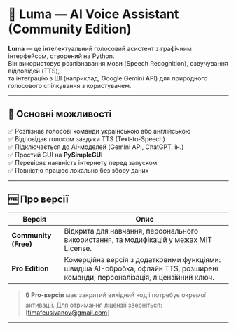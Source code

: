 # 🌙 Luma — AI Voice Assistant (Community Edition)

**Luma** — це інтелектуальний голосовий асистент з графічним інтерфейсом, створений на Python.  
Він використовує розпізнавання мови (Speech Recognition), озвучування відповідей (TTS),  
та інтеграцію з ШІ (наприклад, Google Gemini API) для природного голосового спілкування з користувачем.

---

## 🚀 Основні можливості

✅ Розпізнає голосові команди українською або англійською  
✅ Відповідає голосом завдяки TTS (Text-to-Speech)  
✅ Підключається до AI-моделей (Gemini API, ChatGPT, ін.)  
✅ Простий GUI на **PySimpleGUI**  
✅ Перевіряє наявність інтернету перед запуском  
✅ Повністю працює локально без збору даних  

---

## 🆓 Про версії

| Версія | Опис |
|--------|------|
| **Community (Free)** | Відкрита для навчання, персонального використання, та модифікацій у межах MIT License. |
| **Pro Edition** | Комерційна версія з додатковими функціями: швидша AI-обробка, офлайн TTS, розширені команди, персоналізація, ліцензійний ключ. |

> 🔒 **Pro-версія** має закритий вихідний код і потребує окремої активації.
> Для отримання ліцензії зверніться: [timafeusivanov@gmail.com]

---

